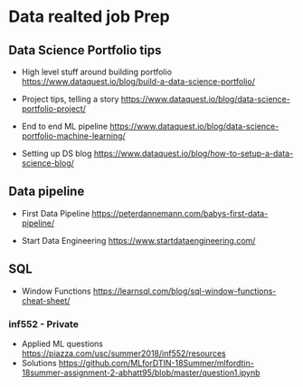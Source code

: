 # Data realted job Prep

## Data Science Portfolio tips 

* High level stuff around building portfolio 
https://www.dataquest.io/blog/build-a-data-science-portfolio/

* Project tips, telling a story 
https://www.dataquest.io/blog/data-science-portfolio-project/

* End to end ML pipeline 
https://www.dataquest.io/blog/data-science-portfolio-machine-learning/

* Setting up DS blog 
https://www.dataquest.io/blog/how-to-setup-a-data-science-blog/

## Data pipeline 

* First Data Pipeline 
https://peterdannemann.com/babys-first-data-pipeline/

* Start Data Engineering 
https://www.startdataengineering.com/

## SQL

* Window Functions
https://learnsql.com/blog/sql-window-functions-cheat-sheet/


### inf552 - Private

* Applied ML questions 
https://piazza.com/usc/summer2018/inf552/resources
* Solutions 
https://github.com/MLforDTIN-18Summer/mlfordtin-18summer-assignment-2-abhatt95/blob/master/question1.ipynb

